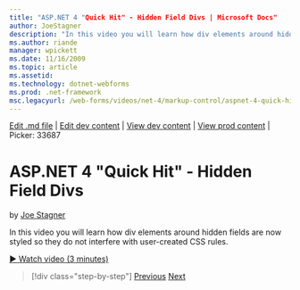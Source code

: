 ```yaml
---
title: "ASP.NET 4 "Quick Hit" - Hidden Field Divs | Microsoft Docs"
author: JoeStagner
description: "In this video you will learn how div elements around hidden fields are now styled so they do not interfere with user-created CSS rules."
ms.author: riande
manager: wpickett
ms.date: 11/16/2009
ms.topic: article
ms.assetid: 
ms.technology: dotnet-webforms
ms.prod: .net-framework
msc.legacyurl: /web-forms/videos/net-4/markup-control/aspnet-4-quick-hit-hidden-field-divs
---
```

[Edit .md file](C:\Projects\msc\dev\Msc.Www\Web.ASP\App_Data\github\web-forms\videos\net-4\markup-control\aspnet-4-quick-hit-hidden-field-divs.md) | [Edit dev content](http://www.aspdev.net/umbraco#/content/content/edit/26664) | [View dev content](http://docs.aspdev.net/tutorials/web-forms/videos/net-4/markup-control/aspnet-4-quick-hit-hidden-field-divs.html) | [View prod content](http://www.asp.net/web-forms/videos/net-4/markup-control/aspnet-4-quick-hit-hidden-field-divs) | Picker: 33687

ASP.NET 4 "Quick Hit" - Hidden Field Divs
====================
by [Joe Stagner](https://github.com/JoeStagner)

In this video you will learn how div elements around hidden fields are now styled so they do not interfere with user-created CSS rules.

[&#9654; Watch video (3 minutes)](https://channel9.msdn.com/Blogs/ASP-NET-Site-Videos/aspnet-4-quick-hit-hidden-field-divs)

>[!div class="step-by-step"] [Previous](aspnet-4-quick-hit-tableless-menu-control.md) [Next](aspnet-4-quick-hit-disabled-control-styling.md)